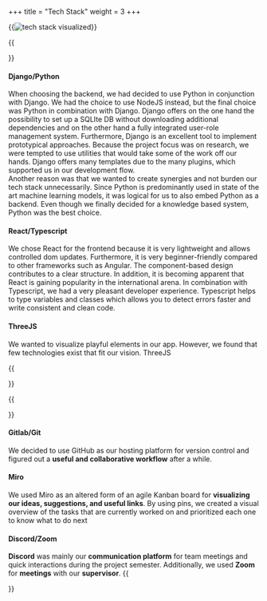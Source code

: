 +++
title = "Tech Stack"
weight = 3
+++

{{<image src="tech-stack-kiss.png" alt="tech stack visualized" caption="Our tech stack">}}

{{<section title="Tech Stack">}}
#### Django/Python
When choosing the backend, we had decided to use Python in conjunction with Django. We had the choice to use NodeJS instead, but the final choice was Python in combination with Django. Django offers on the one hand the possibility to set up a SQLIte DB without downloading additional dependencies and on the other hand a fully integrated user-role management system. Furthermore, Django is an excellent tool to implement prototypical approaches. Because the project focus was on research, we were tempted to use utilities that would take some of the work off our hands. Django offers many templates due to the many plugins, which supported us in our development flow.     
Another reason was that we wanted to create synergies and not burden our tech stack unnecessarily. Since Python is predominantly used in state of the art machine learning models, it was logical for us to also embed Python as a backend. Even though we finally decided for a knowledge based system, Python was the best choice.

#### React/Typescript
We chose React for the frontend because it is very lightweight and allows controlled dom updates. Furthermore, it is very beginner-friendly compared to other frameworks such as Angular. The component-based design contributes to a clear structure. In addition, it is becoming apparent that React is gaining popularity in the international arena. In combination with Typescript, we had a very pleasant developer experience. Typescript helps to type variables and classes which allows you to detect errors faster and write consistent and clean code.


#### ThreeJS
We wanted to visualize playful elements in our app. However, we found that few technologies exist that fit our vision. ThreeJS 

{{</section>}}

{{<section title="Development Tools">}}
#### Gitlab/Git
We decided to use GitHub as our hosting platform for version control and figured out a **useful and collaborative workflow** after a while.

#### Miro
We used Miro as an altered form of an agile Kanban board for **visualizing our ideas, suggestions, and useful links**.
By using pins, we created a visual overview of the tasks that are currently worked on and prioritized each one to know what to do next

#### Discord/Zoom
**Discord** was mainly our **communication platform** for team meetings and quick interactions during the project semester. Additionally, we used **Zoom** for **meetings** with our **supervisor**.
{{</section>}}
